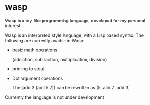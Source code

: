 # wasp

Wasp is a toy-like programming language, developed for my personal interest.

Wasp is an interpreted style language, with a Lisp based syntax.
The following are currently avaible in Wasp:
- basic math operations 

   (addiction, subtraction, multiplication, division)

- printing to stout

- Dot argument operations
  
  The (add 3 (add 5 7)) can be rewritten as (5 .add 7 .add 3)
  
 
 
Currently the language is not under development
